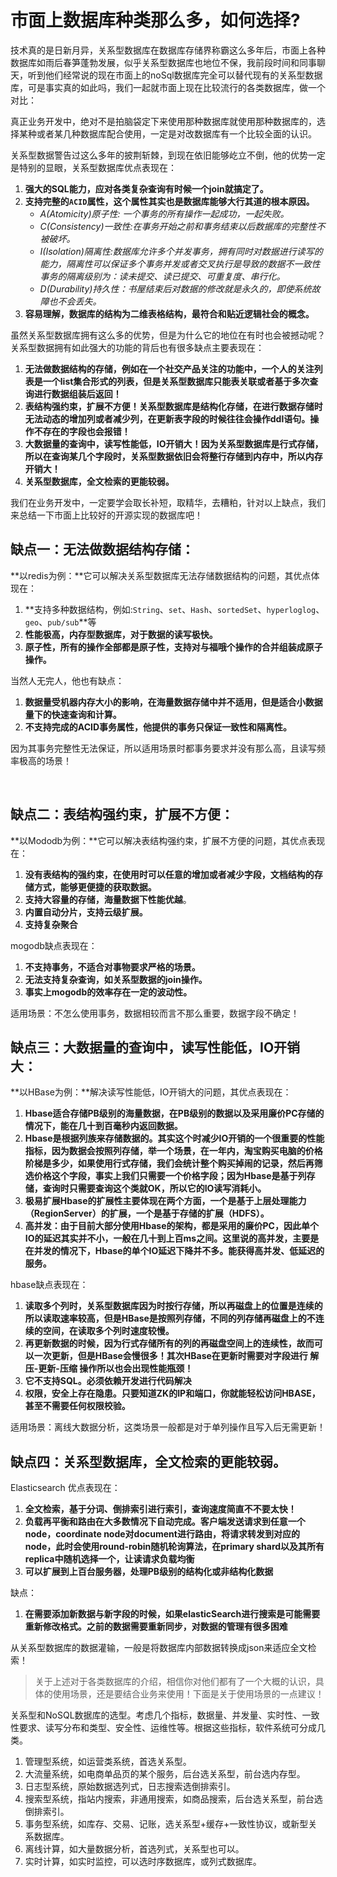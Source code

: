 # 市面上数据库种类那么多，如何选择?

​        技术真的是日新月异，关系型数据库在数据库存储界称霸这么多年后，市面上各种数据库如雨后春笋蓬勃发展，似乎关系型数据库也地位不保，我前段时间和同事聊天，听到他们经常说的现在市面上的noSql数据库完全可以替代现有的关系型数据库，可是事实真的如此吗，我们一起就市面上现在比较流行的各类数据库，做一个对比：

​        真正业务开发中，绝对不是拍脑袋定下来使用那种数据库就使用那种数据库的，选择某种或者某几种数据库配合使用，一定是对改数据库有一个比较全面的认识。

​		关系型数据警告过这么多年的披荆斩棘，到现在依旧能够屹立不倒，他的优势一定是特别的显眼，关系型数据库优点表现在：

1. **强大的SQL能力，应对各类复杂查询有时候一个join就搞定了。**
2. **支持完整的`ACID`属性，这个属性其实也是数据库能够大行其道的根本原因。**
   - *A(Atomicity)原子性: 一个事务的所有操作一起成功，一起失败。*
   - *C(Consistency)一致性:在事务开始之前和事务结束以后数据库的完整性不被破坏。*
   - *I(Isolation)隔离性:数据库允许多个并发事务，拥有同时对数据进行读写的能力，隔离性可以保证多个事务并发或者交叉执行是导致的数据不一致性事务的隔离级别为：读未提交、读已提交、可重复度、串行化。*
   - *D(Durability)持久性：书屋结束后对数据的修改就是永久的，即使系统故障也不会丢失。*
3. **容易理解，数据库的结构为二维表格结构，最符合和贴近逻辑社会的概念。**

虽然关系型数据库拥有这么多的优势，但是为什么它的地位在有时也会被撼动呢？关系型数据拥有如此强大的功能的背后也有很多缺点主要表现在：

1. **无法做数据结构的存储，例如在一个社交产品关注的功能中，一个人的关注列表是一个list集合形式的列表，但是关系型数据库只能表关联或者基于多次查询进行数据组装后返回！**
2. **表结构强约束，扩展不方便！关系型数据库是结构化存储，在进行数据存储时无法动态的增加列或者减少列，在更新表字段的时候往往会操作ddl语句。操作不存在的字段也会报错！**
3. **大数据量的查询中，读写性能低，IO开销大！因为关系型数据库是行式存储，所以在查询某几个字段时，关系型数据依旧会将整行存储到内存中，所以内存开销大！**
4. **关系型数据库，全文检索的更能较弱。**

我们在业务开发中，一定要学会取长补短，取精华，去糟粕，针对以上缺点，我们来总结一下市面上比较好的开源实现的数据库吧！



## 缺点一：无法做数据结构存储：

**以redis为例：**它可以解决关系型数据库无法存储数据结构的问题，其优点体现在：

1. **支持多种数据结构，例如:`String`、`set`、`Hash`、`sortedSet`、`hyperloglog`、`geo`、`pub/sub`**等
2. **性能极高，内存型数据库，对于数据的读写极快。**
3. **原子性，所有的操作全部都是原子性，支持对与福哦个操作的合并组装成原子操作。**

当然人无完人，他也有缺点：

1. **数据量受机器内存大小的影响，在海量数据存储中并不适用，但是适合小数据量下的快速查询和计算。**
2. **不支持完成的ACID事务属性，他提供的事务只保证一致性和隔离性。**

因为其事务完整性无法保证，所以适用场景时都事务要求并没有那么高，且读写频率极高的场景！

​		

## 缺点二：表结构强约束，扩展不方便：

**以Mododb为例：**它可以解决表结构强约束，扩展不方便的问题，其优点表现在：

1. **没有表结构的强约束，在使用时可以任意的增加或者减少字段，文档结构的存储方式，能够更便捷的获取数据。**
2. **支持大容量的存储，海量数据下性能优越**。
3. **内置自动分片，支持云级扩展。**
4. **支持复杂聚合**

mogodb缺点表现在：

1. **不支持事务，不适合对事物要求严格的场景。**
2. **无法支持复杂查询，如关系型数据的join操作。**
3. **事实上mogodb的效率存在一定的波动性。**

适用场景：不怎么使用事务，数据相较而言不那么重要，数据字段不确定！



## 缺点三：大数据量的查询中，读写性能低，IO开销大：

**以HBase为例：**解决读写性能低，IO开销大的问题，其优点表现在：

1. **Hbase适合存储PB级别的海量数据，在PB级别的数据以及采用廉价PC存储的情况下，能在几十到百毫秒内返回数据。**
2. **Hbase是根据列族来存储数据的。其实这个时减少IO开销的一个很重要的性能指标，因为数据会按照列存储，举一个场景，在一年内，淘宝购买电脑的价格阶梯是多少，如果使用行式存储，我们会统计整个购买掉闹的记录，然后再筛选价格这个字段，事实上我们只需要一个价格字段；因为Hbase是基于列存储，查询时只需要查询这个类就OK，所以它的IO读写消耗小。**
3. **极易扩展Hbase的扩展性主要体现在两个方面，一个是基于上层处理能力（RegionServer）的扩展，一个是基于存储的扩展（HDFS）。**
4. **高并发：由于目前大部分使用Hbase的架构，都是采用的廉价PC，因此单个IO的延迟其实并不小，一般在几十到上百ms之间。这里说的高并发，主要是在并发的情况下，Hbase的单个IO延迟下降并不多。能获得高并发、低延迟的服务。**

hbase缺点表现在：

1. **读取多个列时，关系型数据库因为时按行存储，所以再磁盘上的位置是连续的所以读取速率较高，但是HBase是按照列存储，不同的列存储再磁盘上的不连续的空间，在读取多个列时速度较慢。**
2. **再更新数据的时候，因为行式存储所有的列的再磁盘空间上的连续性，故而可以一次更新，但是HBase会慢很多！其次HBase在更新时需要对字段进行 解压-更新-压缩 操作所以也会出现性能瓶颈！**
3. **它不支持SQL。必须依赖开发进行代码解决**
4. **权限，安全上存在隐患。只要知道ZK的IP和端口，你就能轻松访问HBASE，甚至不需要任何权限校验。**

适用场景：离线大数据分析，这类场景一般都是对于单列操作且写入后无需更新！

## 缺点四：关系型数据库，全文检索的更能较弱。

Elasticsearch 优点表现在：

1. **全文检索，基于分词、倒排索引进行索引，查询速度简直不不要太快！**
2. **负载再平衡和路由在大多数情况下自动完成。客户端发送请求到任意一个node，coordinate node对document进行路由，将请求转发到对应的node，此时会使用round-robin随机轮询算法，在primary shard以及其所有replica中随机选择一个，让读请求负载均衡**
3. **可以扩展到上百台服务器，处理PB级别的结构化或非结构化数据**

缺点：

1. **在需要添加新数据与新字段的时候，如果elasticSearch进行搜索是可能需要重新修改格式。之前的数据需要重新同步，对数据的管理有很多困难**

从关系型数据库的数据灌输，一般是将数据库内部数据转换成json来适应全文检索！



> 关于上述对于各类数据库的介绍，相信你对他们都有了一个大概的认识，具体的使用场景，还是要结合业务来使用！下面是关于使用场景的一点建议！

关系型和NoSQL数据库的选型。考虑几个指标，数据量、并发量、实时性、一致性要求、读写分布和类型、安全性、运维性等。根据这些指标，软件系统可分成几类。

1. 管理型系统，如运营类系统，首选关系型。
2. 大流量系统，如电商单品页的某个服务，后台选关系型，前台选内存型。
3. 日志型系统，原始数据选列式，日志搜索选倒排索引。
4. 搜索型系统，指站内搜索，非通用搜索，如商品搜索，后台选关系型，前台选倒排索引。
5. 事务型系统，如库存、交易、记账，选关系型+缓存+一致性协议，或新型关系数据库。
6. 离线计算，如大量数据分析，首选列式，关系型也可以。
7. 实时计算，如实时监控，可以选时序数据库，或列式数据库。